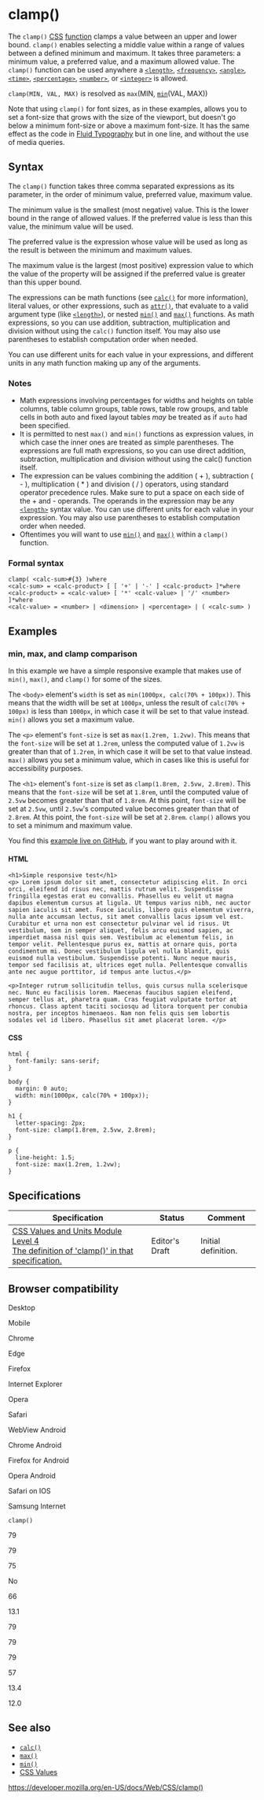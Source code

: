 # clamp()

The `clamp()` [CSS](https://developer.mozilla.org/en-US/docs/Web/CSS) [function](css_functions) clamps a value between an upper and lower bound. `clamp()` enables selecting a middle value within a range of values between a defined minimum and maximum. It takes three parameters: a minimum value, a preferred value, and a maximum allowed value. The `clamp()` function can be used anywhere a [`<length>`](length), [`<frequency>`](frequency), [`<angle>`](angle), [`<time>`](time), [`<percentage>`](percentage), [`<number>`](number), or [`<integer>`](integer) is allowed.

`clamp(MIN, VAL, MAX)` is resolved as `max`(MIN, [`min`](<min()>)(VAL, MAX))

Note that using `clamp()` for font sizes, as in these examples, allows you to set a font-size that grows with the size of the viewport, but doesn't go below a minimum font-size or above a maximum font-size. It has the same effect as the code in [Fluid Typography](https://css-tricks.com/snippets/css/fluid-typography/) but in one line, and without the use of media queries.

## Syntax

The `clamp()` function takes three comma separated expressions as its parameter, in the order of minimum value, preferred value, maximum value.

The minimum value is the smallest (most negative) value. This is the lower bound in the range of allowed values. If the preferred value is less than this value, the minimum value will be used.

The preferred value is the expression whose value will be used as long as the result is between the minimum and maximum values.

The maximum value is the largest (most positive) expression value to which the value of the property will be assigned if the preferred value is greater than this upper bound.

The expressions can be math functions (see [`calc()`](<calc()>) for more information), literal values, or other expressions, such as [`attr()`](<attr()>), that evaluate to a valid argument type (like [`<length>`](length)), or nested [`min()`](<min()>) and [`max()`](<max()>) functions. As math expressions, so you can use addition, subtraction, multiplication and division without using the `calc()` function itself. You may also use parentheses to establish computation order when needed.

You can use different units for each value in your expressions, and different units in any math function making up any of the arguments.

### Notes

- Math expressions involving percentages for widths and heights on table columns, table column groups, table rows, table row groups, and table cells in both auto and fixed layout tables _may_ be treated as if `auto` had been specified.
- It is permitted to nest `max()` and `min()` functions as expression values, in which case the inner ones are treated as simple parentheses. The expressions are full math expressions, so you can use direct addition, subtraction, multiplication and division without using the calc() function itself.
- The expression can be values combining the addition ( + ), subtraction ( - ), multiplication ( \* ) and division ( / ) operators, using standard operator precedence rules. Make sure to put a space on each side of the + and - operands. The operands in the expression may be any [`<length>`](length) syntax value. You can use different units for each value in your expression. You may also use parentheses to establish computation order when needed.
- Oftentimes you will want to use [`min()`](<min()>) and [`max()`](<max()>) within a `clamp()` function.

### Formal syntax

    clamp( <calc-sum>#{3} )where
    <calc-sum> = <calc-product> [ [ '+' | '-' ] <calc-product> ]*where
    <calc-product> = <calc-value> [ '*' <calc-value> | '/' <number> ]*where
    <calc-value> = <number> | <dimension> | <percentage> | ( <calc-sum> )

## Examples

### min, max, and clamp comparison

In this example we have a simple responsive example that makes use of `min()`, `max()`, and `clamp()` for some of the sizes.

The `<body>` element's `width` is set as `min(1000px, calc(70% + 100px))`. This means that the width will be set at `1000px`, unless the result of `calc(70% + 100px)` is less than `1000px`, in which case it will be set to that value instead. `min()` allows you set a maximum value.

The `<p>` element's `font-size` is set as `max(1.2rem, 1.2vw)`. This means that the `font-size` will be set at `1.2rem`, unless the computed value of `1.2vw` is greater than that of `1.2rem`, in which case it will be set to that value instead. `max()` allows you set a minimum value, which in cases like this is useful for accessibility purposes.

The `<h1>` element's `font-size` is set as `clamp(1.8rem, 2.5vw, 2.8rem)`. This means that the `font-size` will be set at `1.8rem`, until the computed value of `2.5vw` becomes greater than that of `1.8rem`. At this point, `font-size` will be set at `2.5vw`, until `2.5vw`'s computed value becomes greater than that of `2.8rem`. At this point, the `font-size` will be set at `2.8rem`. `clamp()` allows you to set a minimum and maximum value.

You find this [example live on GitHub](https://mdn.github.io/css-examples/min-max-clamp/), if you want to play around with it.

#### HTML

    <h1>Simple responsive test</h1>
    <p> Lorem ipsum dolor sit amet, consectetur adipiscing elit. In orci orci, eleifend id risus nec, mattis rutrum velit. Suspendisse fringilla egestas erat eu convallis. Phasellus eu velit ut magna dapibus elementum cursus at ligula. Ut tempus varius nibh, nec auctor sapien iaculis sit amet. Fusce iaculis, libero quis elementum viverra, nulla ante accumsan lectus, sit amet convallis lacus ipsum vel est. Curabitur et urna non est consectetur pulvinar vel id risus. Ut vestibulum, sem in semper aliquet, felis arcu euismod sapien, ac imperdiet massa nisl quis sem. Vestibulum ac elementum felis, in tempor velit. Pellentesque purus ex, mattis at ornare quis, porta condimentum mi. Donec vestibulum ligula vel nulla blandit, quis euismod nulla vestibulum. Suspendisse potenti. Nunc neque mauris, tempor sed facilisis at, ultrices eget nulla. Pellentesque convallis ante nec augue porttitor, id tempus ante luctus.</p>

    <p>Integer rutrum sollicitudin tellus, quis cursus nulla scelerisque nec. Nunc eu facilisis lorem. Maecenas faucibus sapien eleifend, semper tellus at, pharetra quam. Cras feugiat vulputate tortor at rhoncus. Class aptent taciti sociosqu ad litora torquent per conubia nostra, per inceptos himenaeos. Nam non felis quis sem lobortis sodales vel id libero. Phasellus sit amet placerat lorem. </p>

#### CSS

    html {
      font-family: sans-serif;
    }

    body {
      margin: 0 auto;
      width: min(1000px, calc(70% + 100px));
    }

    h1 {
      letter-spacing: 2px;
      font-size: clamp(1.8rem, 2.5vw, 2.8rem);
    }

    p {
      line-height: 1.5;
      font-size: max(1.2rem, 1.2vw);
    }

## Specifications

<table><thead><tr class="header"><th>Specification</th><th>Status</th><th>Comment</th></tr></thead><tbody><tr class="odd"><td><a href="https://drafts.csswg.org/css-values-4/#funcdef-clamp">CSS Values and Units Module Level 4<br />
<span class="small">The definition of 'clamp()' in that specification.</span></a></td><td><span class="spec-ed">Editor's Draft</span></td><td>Initial definition.</td></tr></tbody></table>

## Browser compatibility

Desktop

Mobile

Chrome

Edge

Firefox

Internet Explorer

Opera

Safari

WebView Android

Chrome Android

Firefox for Android

Opera Android

Safari on IOS

Samsung Internet

`clamp()`

79

79

75

No

66

13.1

79

79

79

57

13.4

12.0

## See also

- [`calc()`](<calc()>)
- [`max()`](<max()>)
- [`min()`](<min()>)
- [CSS Values](https://developer.mozilla.org/en-US/docs/Learn/CSS/Building_blocks/Values_and_units)

<a href="https://developer.mozilla.org/en-US/docs/Web/CSS/clamp()" class="_attribution-link">https://developer.mozilla.org/en-US/docs/Web/CSS/clamp()</a>
